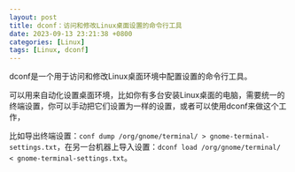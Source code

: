 ```yaml
---
layout: post
title: dconf：访问和修改Linux桌面设置的命令行工具
date: 2023-09-13 23:21:38 +0800
categories: [Linux]
tags: [Linux, dconf]
---
```

dconf是一个用于访问和修改Linux桌面环境中配置设置的命令行工具。

可以用来自动化设置桌面环境，比如你有多台安装Linux桌面的电脑，需要统一的终端设置，你可以手动把它们设置为一样的设置，或者可以使用dconf来做这个工作，

比如导出终端设置：`conf dump /org/gnome/terminal/ > gnome-terminal-settings.txt`，在另一台机器上导入设置：`dconf load /org/gnome/terminal/ < gnome-terminal-settings.txt`。

